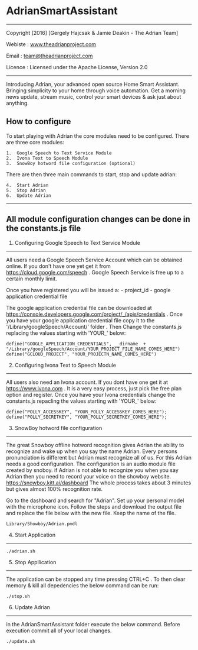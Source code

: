 
# AdrianSmartAssistant

--------------------------------------------------------------------------

Copyright [2016] [Gergely Hajcsak & Jamie Deakin - The Adrian Team]

Webiste : www.theadrianproject.com

Email : team@theadrianproject.com

Licence : Licensed under the Apache License, Version 2.0

--------------------------------------------------------------------------


Introducing Adrian, your advanced open source Home Smart Assistant. Bringing simplicity to your home through voice automation. 
Get a morning news update, stream music, control your smart devices & ask just about anything. 


How to configure 
--------------------------------------------------------------------------

To start playing with Adrian the core modules need to be configured.
There are three core modules:

	1.  Google Speech to Text Service Module
	2.  Ivona Text to Speech Module
	3.  SnowBoy hotword file configuration (optional)

There are then three main commands to start, stop and update adrian:

	4.  Start Adrian
	5.  Stop Adrian
	6.  Update Adrian

--------------------------------------------------------------------------
All module configuration changes can be done in the constants.js file
--------------------------------------------------------------------------

1. Configuring Google Speech to Text Service Module
--------------------------------------------------------------------------

All users need a Google Speech Service Account which can be obtained
online. If you don't have one yet get it from https://cloud.google.com/speech .
Google Speech Service is free up to a certain monthly limit. 

Once you have registered you will be issued a:
	- project_id 
	- google application credential file

The google application credential file can be downloaded at https://console.developers.google.com/project/_/apis/credentials .
Once you have your google application credential file copy it to the '/Library/googleSpeech/Account/' folder .
Then Change the constants.js replacing the values starting with 'YOUR_' below:

	define("GOOGLE_APPLICATION_CREDENTIALS", __dirname  + "/Library/googleSpeech/Account/YOUR_PROJECT_FILE_NAME_COMES_HERE")
	define("GCLOUD_PROJECT", "YOUR_PROJECTN_NAME_COMES_HERE")


2. Configuring Ivona Text to Speech Module
--------------------------------------------------------------------------

All users also need an Ivona account.  If you dont have one get it at  https://www.ivona.com .
It is a very easy process, just pick the free plan option and register.
Once you have your Ivona credentials change the constants.js repacling the values starting with 'YOUR_' below:

	define("POLLY_ACCESSKEY", "YOUR_POLLY_ACCESSKEY_COMES_HERE");
	define("POLLY_SECRETKEY", "YOUR_POLLY_SECRETKEY_COMES_HERE");


3. SnowBoy hotword file configuration 
--------------------------------------------------------------------------
The great Snowboy offline hotword recognition gives Adrian the ability to 
recognize and wake up when you say the name Adrian. Every persons pronunciation is different
but Adrian must recognize all of us. For this Adrian needs a good configuration.
The configuration is an audio module file created by snoboy. 
if Adrian is not able to recognize you when you say Adrian
then you need to record your voice on the showboy website. https://snowboy.kitt.ai/dashboard
The whole process takes about 3 minutes but gives almost 100% recognition rate.

Go to the dashboard and search for "Adrian". Set up your personal model with the microphone icon.
Follow the steps and download the output file and replace the file below with the new file.
Keep the name of the file.

	Library/Showboy/Adrian.pmdl


4.  Start Application
--------------------------------------------------------------------------

	./adrian.sh

5.  Stop Appilication
--------------------------------------------------------------------------

The application can be stopped any time pressing CTRL+C .
To then clear memory & kill all depedencies the below command can be run:

	./stop.sh


6. Update Adrian
--------------------------------------------------------------------------

in the AdrianSmartAssistant folder execute the below command. Before execution
commit all of your local changes.

	./update.sh


